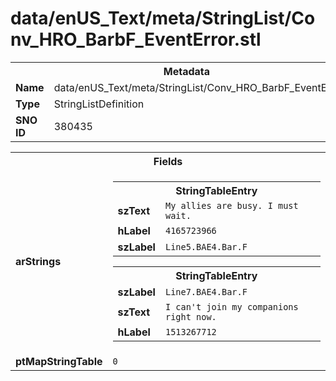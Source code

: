 <h1>data/enUS_Text/meta/StringList/Conv_HRO_BarbF_EventError.stl</h1><table><tr><th colspan="100%">Metadata</th></tr><tr><td><b>Name</b></td><td>data/enUS_Text/meta/StringList/Conv_HRO_BarbF_EventError.stl</td></tr><tr><td><b>Type</b></td><td>StringListDefinition</td></tr><tr><td><b>SNO ID</b></td><td>380435</td></tr></table>

<table><tr><th colspan="100%">Fields</th></tr><tr><td><b>arStrings</b></td><td><table><tr><th colspan="100%">StringTableEntry</th></tr><tr><td><b>szText</b></td><td><code>My allies are busy. I must wait.</code></td></tr><tr><td><b>hLabel</b></td><td><code>4165723966</code></td></tr><tr><td><b>szLabel</b></td><td><code>Line5.BAE4.Bar.F</code></td></tr></table>


<table><tr><th colspan="100%">StringTableEntry</th></tr><tr><td><b>szLabel</b></td><td><code>Line7.BAE4.Bar.F</code></td></tr><tr><td><b>szText</b></td><td><code>I can't join my companions right now.</code></td></tr><tr><td><b>hLabel</b></td><td><code>1513267712</code></td></tr></table>


</td></tr><tr><td><b>ptMapStringTable</b></td><td><code>0</code></td></tr></table>

